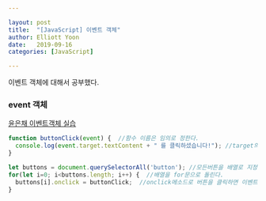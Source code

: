 ```yaml
---

layout: post
title:  "[JavaScript] 이벤트 객체"
author: Elliott Yoon
date:   2019-09-16
categories: [JavaScript]

---
```


  

이벤트 객체에 대해서 공부했다.



### event 객체

[윤은채 이벤트객체 실습](https://codepen.io/elliottyoon7/pen/XWrBYWG)

```js
function buttonClick(event) {  //함수 이름은 임의로 정한다.
  console.log(event.target.textContent + " 를 클릭하셨습니다!"); //target의 textContent를 가져온다.
}

let buttons = document.querySelectorAll('button'); //모든버튼을 배열로 지정해준다.
for(let i=0; i<buttons.length; i++) {  //배열을 for문으로 돌린다.
  buttons[i].onclick = buttonClick;  //onclick메소드로 버튼을 클릭하면 이벤트함수가 실행된다.
}
```

  